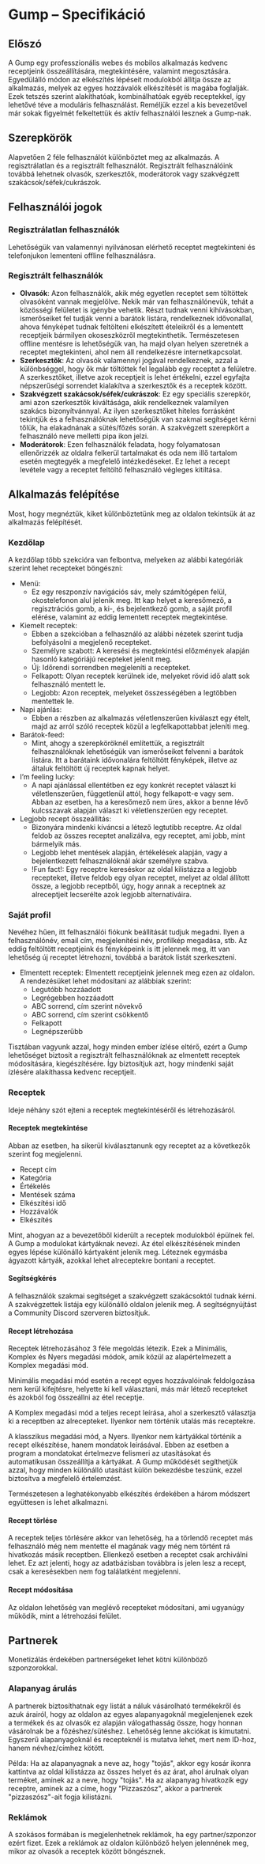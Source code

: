 # Gump – Specifikáció

## Előszó

A Gump egy professzionális webes és mobilos alkalmazás kedvenc receptjeink összeállítására, megtekintésére, valamint megosztására. Egyedülálló módon az elkészítés lépéseit modulokból állítja össze az alkalmazás, melyek az egyes hozzávalók elkészítését is magába foglalják. Ezek tetszés szerint alakíthatóak, kombinálhatóak egyéb receptekkel, így lehetővé téve a moduláris felhasználást.
Reméljük ezzel a kis bevezetővel már sokak figyelmét felkeltettük és aktív felhasználói lesznek a Gump-nak.

## Szerepkörök

Alapvetően 2 féle felhasználót különböztet meg az alkalmazás. A regisztrálatlan és a regisztrált felhasználót. Regisztrált felhasználóink továbbá lehetnek olvasók, szerkesztők, moderátorok vagy szakvégzett szakácsok/séfek/cukrászok.

## Felhasználói jogok

### Regisztrálatlan felhasználók

Lehetőségük van valamennyi nyilvánosan elérhető receptet megtekinteni és telefonjukon lementeni offline felhasználásra.

### Regisztrált felhasználók

- **Olvasók**: Azon felhasználók, akik még egyetlen receptet sem töltöttek olvasóként vannak megjelölve. Nekik már van felhasználónevük, tehát a közösségi felületet is igénybe vehetik. Részt tudnak venni kihívásokban, ismerőseiket fel tudják venni a barátok listára, rendelkeznek idővonallal, ahova fényképet tudnak feltölteni elkészített ételeikről és a lementett receptjeik bármilyen okoseszközről megtekinthetik. Természetesen offline mentésre is lehetőségük van, ha majd olyan helyen szeretnék a receptet megtekinteni, ahol nem áll rendelkezésre internetkapcsolat.
- **Szerkesztők**: Az olvasók valamennyi jogával rendelkeznek, azzal a különbséggel, hogy ők már töltöttek fel legalább egy receptet a felületre. A szerkesztőket, illetve azok receptjeit is lehet értékelni, ezzel egyfajta népszerűségi sorrendet kialakítva a szerkesztők és a receptek között.
- **Szakvégzett szakácsok/séfek/cukrászok**: Ez egy speciális szerepkör, ami azon szerkesztők kiváltásága, akik rendelkeznek valamilyen szakács bizonyítvánnyal. Az ilyen szerkesztőket hiteles forrásként tekintjük és a felhasználóknak lehetőségük van szakmai segítséget kérni tőlük, ha elakadnának a sütés/főzés során. A szakvégzett szerepkört a felhasználó neve melletti pipa ikon jelzi.
- **Moderátorok**: Ezen felhasználók feladata, hogy folyamatosan ellenőrizzék az oldalra felkerül tartalmakat és oda nem illő tartalom esetén megtegyék a megfelelő intézkedéseket. Ez lehet a recept levétele vagy a receptet feltöltő felhasználó végleges kitiltása.

## Alkalmazás felépítése

Most, hogy megnéztük, kiket különböztetünk meg az oldalon tekintsük át az alkalmazás felépítését.

### Kezdőlap

A kezdőlap több szekcióra van felbontva, melyeken az alábbi kategóriák szerint lehet recepteket böngészni:

- Menü:
  - Ez egy reszponzív navigációs sáv, mely számítógépen felül, okostelefonon alul jelenik meg. Itt kap helyet a keresőmező, a regisztrációs gomb, a ki-, és bejelentkező gomb, a saját profil elérése, valamint az eddig lementett receptek megtekintése.
- Kiemelt receptek:
  - Ebben a szekcióban a felhasználó az alábbi nézetek szerint tudja befolyásolni a megjelenő recepteket.
  - Személyre szabott: A keresési és megtekintési előzmények alapján hasonló kategóriájú recepteket jelenít meg.
  - Új: Időrendi sorrendben megjeleníti a recepteket.
  - Felkapott: Olyan receptek kerülnek ide, melyeket rövid idő alatt sok felhasználó mentett le.
  - Legjobb: Azon receptek, melyeket összességében a legtöbben mentettek le.
- Napi ajánlás:
  - Ebben a részben az alkalmazás véletlenszerűen kiválaszt egy ételt, majd az arról szóló receptek közül a legfelkapottabbat jeleníti meg.
- Barátok-feed:
  - Mint, ahogy a szerepköröknél említettük, a regisztrált felhasználóknak lehetőségük van ismerőseiket felvenni a barátok listára. Itt a barátaink idővonalára feltöltött fényképek, illetve az általuk feltöltött új receptek kapnak helyet.
- I’m feeling lucky:
  - A napi ajánlással ellentétben ez egy konkrét receptet választ ki véletlenszerűen, függetlenül attól, hogy felkapott-e vagy sem. Abban az esetben, ha a keresőmező nem üres, akkor a benne lévő kulcsszavak alapján választ ki véletlenszerűen egy receptet.
- Legjobb recept összeállítás:
  - Bizonyára mindenki kíváncsi a létező legtutibb receptre. Az oldal feldob az összes receptet analizálva, egy receptet, ami jobb, mint bármelyik más.
  - Legjobb lehet mentések alapján, értékelések alapján, vagy a bejelentkezett felhasználóknál akár személyre szabva.
  - !Fun fact!: Egy receptre kereséskor az oldal kilistázza a legjobb recepteket, illetve feldob egy olyan receptet, melyet az oldal állított össze, a legjobb receptből, úgy, hogy annak a receptnek az alreceptjeit lecserélte azok legjobb alternatíváira.

### Saját profil

Nevéhez hűen, itt felhasználói fiókunk beállítását tudjuk megadni. Ilyen a felhasználónév, email cím, megjelenítési név, profilkép megadása, stb. Az eddig feltöltött receptjeink és fényképeink is itt jelennek meg, itt van lehetőség új receptet létrehozni, továbbá a barátok listát szerkeszteni.

- Elmentett receptek: Elmentett receptjeink jelennek meg ezen az oldalon. A rendezésüket lehet módosítani az alábbiak szerint:
  - Legutóbb hozzáadott
  - Legrégebben hozzáadott
  - ABC sorrend, cím szerint növekvő
  - ABC sorrend, cím szerint csökkentő
  - Felkapott
  - Legnépszerűbb

Tisztában vagyunk azzal, hogy minden ember ízlése eltérő, ezért a Gump lehetőséget biztosít a regisztrált felhasználóknak az elmentett receptek módosítására, kiegészítésére. Így biztosítjuk azt, hogy mindenki saját ízlésére alakíthassa kedvenc receptjeit.

### Receptek

Ideje néhány szót ejteni a receptek megtekintéséről és létrehozásáról.

#### Receptek megtekintése

Abban az esetben, ha sikerül kiválasztanunk egy receptet az a következők szerint fog megjelenni.

- Recept cím
- Kategória
- Értékelés
- Mentések száma
- Elkészítési idő
- Hozzávalók
- Elkészítés

Mint, ahogyan az a bevezetőből kiderült a receptek modulokból épülnek fel. A Gump a modulokat kártyáknak nevezi. Az étel elkészítésének minden egyes lépése különálló kártyaként jelenik meg. Léteznek egymásba ágyazott kártyák, azokkal lehet alreceptekre bontani a receptet.

#### Segítségkérés

A felhasználók szakmai segítséget a szakvégzett szakácsoktól tudnak kérni. A szakvégzettek listája egy különálló oldalon jelenik meg. A segítségnyújtást a Community Discord szerveren biztosítjuk.

#### Recept létrehozása

Receptek létrehozásához 3 féle megoldás létezik. Ezek a Minimális, Komplex és Nyers megadási módok, amik közül az alapértelmezett a Komplex megadási mód.

Minimális megadási mód esetén a recept egyes hozzávalóinak feldolgozása nem kerül kifejtésre, helyette ki kell választani, más már létező recepteket és azokból fog összeállni az étel receptje.

A Komplex megadási mód a teljes recept leírása, ahol a szerkesztő választja ki a receptben az alrecepteket. Ilyenkor nem történik utalás más receptekre.

A klasszikus megadási mód, a Nyers. Ilyenkor nem kártyákkal történik a recept elkészítése, hanem mondatok leírásával. Ebben az esetben a program a mondatokat értelmezve felismeri az utasításokat és automatikusan összeállítja a kártyákat. A Gump működését segíthetjük azzal, hogy minden különálló utasítást külön bekezdésbe teszünk, ezzel biztosítva a megfelelő értelemzést.

Természetesen a leghatékonyabb elkészítés érdekében a három módszert együttesen is lehet alkalmazni.

#### Recept törlése

A receptek teljes törlésére akkor van lehetőség, ha a törlendő receptet más felhasználó még nem mentette el magának vagy még nem történt rá hivatkozás másik receptben. Ellenkező esetben a receptet csak archiválni lehet. Ez azt jelenti, hogy az adatbázisban továbbra is jelen lesz a recept, csak a keresésekben nem fog találatként megjelenni.

#### Recept módosítása

Az oldalon lehetőség van meglévő recepteket módosítani, ami ugyanúgy működik, mint a létrehozási felület.

## Partnerek

Monetizálás érdekében partnerségeket lehet kötni különböző szponzorokkal.

### Alapanyag árulás

A partnerek biztosíthatnak egy listát a náluk vásárolható termékekről és azuk árairól, hogy az oldalon az egyes alapanyagoknál megjelenjenek ezek a termékek és az olvasók ez alapján válogathasság össze, hogy honnan vásárolnak be a főzéshez/sütéshez. Lehetőség lenne akciókat is kimutatni. Egyszerű alapanyagoknál és recepteknél is mutatva lehet, mert nem ID-hoz, hanem névhez/címhez kötött.

Példa: Ha az alapanyagnak a neve az, hogy "tojás", akkor egy kosár ikonra kattintva az oldal kilistázza az összes helyet és az árat, ahol árulnak olyan terméket, aminek az a neve, hogy "tojás". Ha az alapanyag hivatkozik egy receptre, aminek az a címe, hogy "Pizzaszósz", akkor a partnerek "pizzaszósz"-ait fogja kilistázni.

### Reklámok

A szokásos formában is megjelenhetnek reklámok, ha egy partner/szponzor ezért fizet. Ezek a reklámok az oldalon különböző helyen jelennének meg, mikor az olvasók a receptek között böngésznek.
